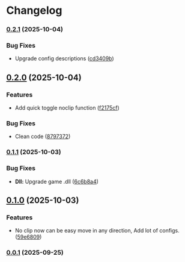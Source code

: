 # Changelog

### [0.2.1](https://github.com/T2PeNBiX99wcoxKv3A4g/HKS-NoClip/compare/v0.2.0...v0.2.1) (2025-10-04)

### Bug Fixes

* Upgrade config descriptions ([cd3409b](https://github.com/T2PeNBiX99wcoxKv3A4g/HKS-NoClip/commit/cd3409b6f18240f00eb1a9d7c694e7d35380ff99))

## [0.2.0](https://github.com/T2PeNBiX99wcoxKv3A4g/HKS-NoClip/compare/v0.1.1...v0.2.0) (2025-10-04)

### Features

* Add quick toggle noclip function ([f2175cf](https://github.com/T2PeNBiX99wcoxKv3A4g/HKS-NoClip/commit/f2175cf588110f6a1183e35750273f580db86092))

### Bug Fixes

* Clean code ([8797372](https://github.com/T2PeNBiX99wcoxKv3A4g/HKS-NoClip/commit/8797372377de77cbbb882411c4eee0444756df57))

### [0.1.1](https://github.com/T2PeNBiX99wcoxKv3A4g/HKS-NoClip/compare/v0.1.0...v0.1.1) (2025-10-03)

### Bug Fixes

* **Dll:** Upgrade game .dll ([6c6b8a4](https://github.com/T2PeNBiX99wcoxKv3A4g/HKS-NoClip/commit/6c6b8a4a9df23f070bed9bf08d1965d838b727b1))

## [0.1.0](https://github.com/T2PeNBiX99wcoxKv3A4g/HKS-NoClip/compare/v0.0.1...v0.1.0) (2025-10-03)

### Features

* No clip now can be easy move in any direction, Add lot of configs. ([59e6809](https://github.com/T2PeNBiX99wcoxKv3A4g/HKS-NoClip/commit/59e6809d05777124cd9418b504e9f90c25fdfd0c))

### [0.0.1](https://github.com/T2PeNBiX99wcoxKv3A4g/HKS-NoClip/compare/v0.0.0...v0.0.1) (2025-09-25)